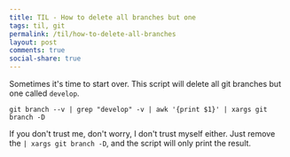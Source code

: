 ```yaml
---
title: TIL - How to delete all branches but one
tags: til, git
permalink: /til/how-to-delete-all-branches
layout: post
comments: true
social-share: true
---
```


Sometimes it's time to start over. This script will delete all git branches but one called `develop`.

```
git branch --v | grep "develop" -v | awk '{print $1}' | xargs git branch -D
```


If you don't trust me, don't worry, I don't trust myself either. Just remove the ```| xargs git branch -D```, and the script will only print the result.